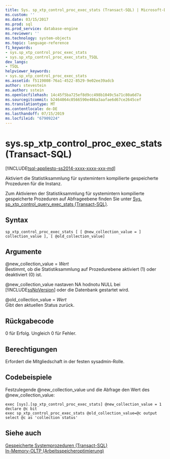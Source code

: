 ```yaml
---
title: Sys. sp_xtp_control_proc_exec_stats (Transact-SQL) | Microsoft-Dokumentation
ms.custom: ''
ms.date: 03/15/2017
ms.prod: sql
ms.prod_service: database-engine
ms.reviewer: ''
ms.technology: system-objects
ms.topic: language-reference
f1_keywords:
- sys.sp_xtp_control_proc_exec_stats
- sys.sp_xtp_control_proc_exec_stats_TSQL
dev_langs:
- TSQL
helpviewer_keywords:
- sys.sp_xtp_control_proc_exec_stats
ms.assetid: f5119808-76a1-4522-8529-9e02ee39adcb
author: stevestein
ms.author: sstein
ms.openlocfilehash: 14c45f5ba725ef8d9cc498b1049c5a71c80a6d7a
ms.sourcegitcommit: b2464064c0566590e486a3aafae6d67ce2645cef
ms.translationtype: MT
ms.contentlocale: de-DE
ms.lasthandoff: 07/15/2019
ms.locfileid: "67909224"
---
```

# <a name="sysspxtpcontrolprocexecstats-transact-sql"></a>sys.sp_xtp_control_proc_exec_stats (Transact-SQL)
[!INCLUDE[tsql-appliesto-ss2014-xxxx-xxxx-xxx-md](../../includes/tsql-appliesto-ss2014-xxxx-xxxx-xxx-md.md)]

  Aktiviert die Statistiksammlung für systemintern kompilierte gespeicherte Prozeduren für die Instanz.  
  
 Zum Aktivieren der Statistiksammlung für systemintern kompilierte gespeicherte Prozeduren auf Abfrageebene finden Sie unter [Sys. sp_xtp_control_query_exec_stats &#40;Transact-SQL&#41;](../../relational-databases/system-stored-procedures/sys-sp-xtp-control-query-exec-stats-transact-sql.md).  
  
## <a name="syntax"></a>Syntax  
  
```  
sp_xtp_control_proc_exec_stats [ [ @new_collection_value = ] collection_value ], [ @old_collection_value]  
```  
  
## <a name="arguments"></a>Argumente  
 @new_collection_value = *Wert*  
 Bestimmt, ob die Statistiksammlung auf Prozedurebene aktiviert (1) oder deaktiviert (0) ist.  
  
 @new_collection_value nastaven NA hodnotu NULL bei [!INCLUDE[ssNoVersion](../../includes/ssnoversion-md.md)] oder die Datenbank gestartet wird.  
  
 @old_collection_value = *Wert*  
 Gibt den aktuellen Status zurück.  
  
## <a name="return-code"></a>Rückgabecode  
 0 für Erfolg. Ungleich 0 für Fehler.  
  
## <a name="permissions"></a>Berechtigungen  
 Erfordert die Mitgliedschaft in der festen sysadmin-Rolle.  
  
## <a name="code-samples"></a>Codebeispiele  
 Festzulegende @new_collection_value und die Abfrage den Wert des @new_collection_value:  
  
```  
exec [sys].[sp_xtp_control_proc_exec_stats] @new_collection_value = 1  
declare @c bit  
exec sp_xtp_control_proc_exec_stats @old_collection_value=@c output  
select @c as 'collection status'  
```  
  
## <a name="see-also"></a>Siehe auch  
 [Gespeicherte Systemprozeduren &#40;Transact-SQL&#41;](../../relational-databases/system-stored-procedures/system-stored-procedures-transact-sql.md)   
 [In-Memory-OLTP &#40;Arbeitsspeicheroptimierung&#41;](../../relational-databases/in-memory-oltp/in-memory-oltp-in-memory-optimization.md)  
  
  
